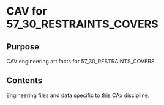 # CAV for 57_30_RESTRAINTS_COVERS

## Purpose
CAV engineering artifacts for 57_30_RESTRAINTS_COVERS.

## Contents
Engineering files and data specific to this CAx discipline.
